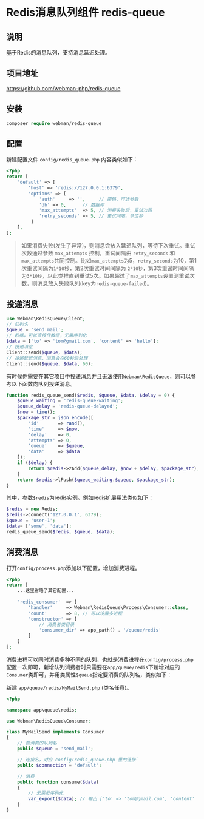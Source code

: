 # Redis消息队列组件 redis-queue

## 说明

基于Redis的消息队列，支持消息延迟处理。
  
## 项目地址

https://github.com/webman-php/redis-queue
  
## 安装
 
```php
composer require webman/redis-queue
```
  
## 配置

新建配置文件 `config/redis_queue.php` 内容类似如下：
  
```php
<?php
return [
    'default' => [
        'host' => 'redis://127.0.0.1:6379',
        'options' => [
            'auth'     => '',     // 密码，可选参数
            'db' => 0,      // 数据库
            'max_attempts'  => 5, // 消费失败后，重试次数
            'retry_seconds' => 5, // 重试间隔，单位秒
         ]
    ],
];
```

> 如果消费失败(发生了异常)，则消息会放入延迟队列，等待下次重试。重试次数通过参数 `max_attempts` 控制，重试间隔由
`retry_seconds` 和 `max_attempts`共同控制。比如`max_attempts`为5，`retry_seconds`为10，第1次重试间隔为`1*10`秒，第2次重试时间间隔为 `2*10秒`，第3次重试时间间隔为`3*10秒`，以此类推直到重试5次。如果超过了`max_attempts`设置测重试次数，则消息放入失败队列(key为`redis-queue-failed`)。

## 投递消息

```php
use Webman\RedisQueue\Client;
// 队列名
$queue = 'send_mail';
// 数据，可以直接传数组，无需序列化
$data = ['to' => 'tom@gmail.com', 'content' => 'hello'];
// 投递消息
Client::send($queue, $data);
// 投递延迟消息，消息会在60秒后处理
Client::send($queue, $data, 60);
```

有时候你需要在其它项目中投递消息并且无法使用`Webman\RedisQueue`，则可以参考以下函数向队列投递消息。

```php
function redis_queue_send($redis, $queue, $data, $delay = 0) {
    $queue_waiting = 'redis-queue-waiting';
    $queue_delay = 'redis-queue-delayed';
    $now = time();
    $package_str = json_encode([
        'id'       => rand(),
        'time'     => $now,
        'delay'    => 0,
        'attempts' => 0,
        'queue'    => $queue,
        'data'     => $data
    ]);
    if ($delay) {
        return $redis->zAdd($queue_delay, $now + $delay, $package_str);
    }
    return $redis->lPush($queue_waiting.$queue, $package_str);
}
```

其中，参数`$redis`为redis实例。例如redis扩展用法类似如下：
```php
$redis = new Redis;
$redis->connect('127.0.0.1', 6379);
$queue = 'user-1';
$data= ['some', 'data'];
redis_queue_send($redis, $queue, $data);
````
  
## 消费消息

打开`config/process.php`添加以下配置，增加消费进程。

```php
<?php
return [
    ...这里省略了其它配置...
    
    'redis_consumer'  => [
        'handler'     => Webman\RedisQueue\Process\Consumer::class,
        'count'       => 8, // 可以设置多进程
        'constructor' => [
            // 消费者类目录
            'consumer_dir' => app_path() . '/queue/redis'
        ]
    ]
];
```

消费进程可以同时消费多种不同的队列，也就是消费进程在`config/process.php`配置一次即可，新增队列消费者时只需要在`app/queue/redis`下新增对应的`Consumer`类即可，并用类属性`$queue`指定要消费的队列名，类似如下：

新建 `app/queue/redis/MyMailSend.php` (类名任意)。
```php
<?php

namespace app\queue\redis;

use Webman\RedisQueue\Consumer;

class MyMailSend implements Consumer
{
    // 要消费的队列名
    public $queue = 'send_mail';

    // 连接名，对应 config/redis_queue.php 里的连接`
    public $connection = 'default';

    // 消费
    public function consume($data)
    {
        // 无需反序列化
        var_export($data); // 输出 ['to' => 'tom@gmail.com', 'content' => 'hello']
    }
}
```

  

